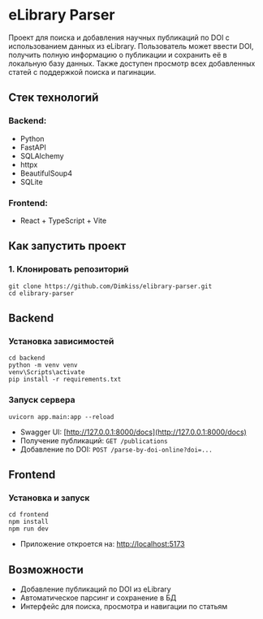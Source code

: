 # eLibrary Parser

Проект для поиска и добавления научных публикаций по DOI с использованием данных из eLibrary. Пользователь может ввести DOI, получить полную информацию о публикации и сохранить её в локальную базу данных. Также доступен просмотр всех добавленных статей с поддержкой поиска и пагинации.

## Стек технологий

### Backend:
- Python
- FastAPI
- SQLAlchemy
- httpx
- BeautifulSoup4
- SQLite

### Frontend:
- React + TypeScript + Vite

## Как запустить проект

### 1. Клонировать репозиторий
```
git clone https://github.com/Dimkiss/elibrary-parser.git
cd elibrary-parser
```
##  Backend
### Установка зависимостей
```
cd backend
python -m venv venv
venv\Scripts\activate
pip install -r requirements.txt
```
### Запуск сервера
```
uvicorn app.main:app --reload
```
* Swagger UI: [http://127.0.0.1:8000/docs](http://127.0.0.1:8000/docs)
* Получение публикаций: `GET /publications`
* Добавление по DOI: `POST /parse-by-doi-online?doi=...`

## Frontend
### Установка и запуск
```
cd frontend
npm install
npm run dev
```
* Приложение откроется на: [http://localhost:5173](http://localhost:5173)

## Возможности

* Добавление публикаций по DOI из eLibrary
* Автоматическое парсинг и сохранение в БД
* Интерфейс для поиска, просмотра и навигации по статьям
